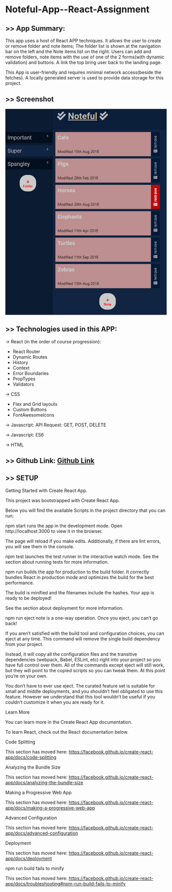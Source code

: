 # Noteful-App--React-Assignment

## >> App Summary:

This app uses a host of React APP techniques. It allows the user to create or remove folder and note items; The folder list is shown at the navigation bar on the left and the Note items list on the right. Users can add and remove folders, note items with the use of one of the 2 forms(with dynamic validation) and buttons. A link the top bring user back to the landing page.

This App is user-friendly and requires minimal network access(beside the fetches). A locally generated server is used to provide data storage for this project.

## >> Screenshot 

![startup page](images/startup.jpg)


## >> Technologies used in this APP:
-> React (in the order of course progression):
* React Router
* Dynamic Routes
* History
* Context
* Error Boundaries
* PropTypes
* Validators

-> CSS
* Flex and Grid layouts
* Custom Buttons
* FontAwesomeIcons

-> Javascript: API Request: GET, POST, DELETE

-> Javascript: ES6

-> HTML

## >> Github Link: [Github Link](https://github.com/davetam88/Noteful-App--React-Assignment)

## >> SETUP

Getting Started with Create React App.

This project was bootstrapped with Create React App.

Below you will find the available Scripts in the project directory that you can run:

npm start runs the app in the development mode. Open http://localhost:3000 to view it in the browser.

The page will reload if you make edits. Additionally, if there are lint errors, you will see them in the console.

npm test launches the test runner in the interactive watch mode. See the section about running tests for more information.

npm run builds the app for production to the build folder. It correctly bundles React in production mode and optimizes the build for the best performance.

The build is minified and the filenames include the hashes. Your app is ready to be deployed!

See the section about deployment for more information.

npm run eject note is a one-way operation. Once you eject, you can’t go back!

If you aren’t satisfied with the build tool and configuration choices, you can eject at any time. This command will remove the single build dependency from your project.

Instead, it will copy all the configuration files and the transitive dependencies (webpack, Babel, ESLint, etc) right into your project so you have full control over them. All of the commands except eject will still work, but they will point to the copied scripts so you can tweak them. At this point you’re on your own.

You don’t have to ever use eject. The curated feature set is suitable for small and middle deployments, and you shouldn’t feel obligated to use this feature. However we understand that this tool wouldn’t be useful if you couldn’t customize it when you are ready for it.

Learn More

You can learn more in the Create React App documentation.

To learn React, check out the React documentation below.

Code Splitting

This section has moved here: https://facebook.github.io/create-react-app/docs/code-splitting

Analyzing the Bundle Size

This section has moved here: https://facebook.github.io/create-react-app/docs/analyzing-the-bundle-size

Making a Progressive Web App

This section has moved here: https://facebook.github.io/create-react-app/docs/making-a-progressive-web-app

Advanced Configuration

This section has moved here: https://facebook.github.io/create-react-app/docs/advanced-configuration

Deployment

This section has moved here: https://facebook.github.io/create-react-app/docs/deployment

npm run build fails to minify

This section has moved here: https://facebook.github.io/create-react-app/docs/troubleshooting#npm-run-build-fails-to-minify

